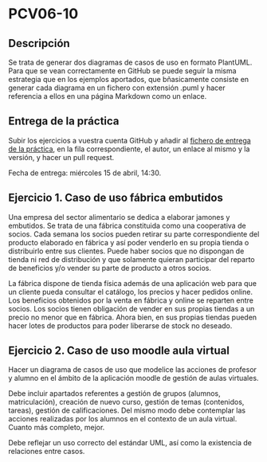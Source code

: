 # PCV06-10

## Descripción

Se trata de generar dos diagramas de casos de uso en formato PlantUML. Para que se vean correctamente en GitHub se puede seguir la misma estrategia que en los ejemplos aportados, que bñasicamente consiste en generar cada diagrama en un fichero con extensión .puml y hacer referencia a ellos en una página Markdown como un enlace.

## Entrega de la práctica

Subir los ejercicios a vuestra cuenta GitHub y añadir al [fichero de entrega de la práctica](entregas.md), en la fila correspondiente, el autor, un enlace al mismo y la versión, y hacer un pull request.

Fecha de entrega: miércoles 15 de abril, 14:30.

## Ejercicio 1. Caso de uso fábrica embutidos

Una empresa del sector alimentario se dedica a elaborar jamones y embutidos. Se trata de una fábrica constituida como una cooperativa de socios. Cada semana los socios pueden retirar su parte correspondiente del producto elaborado en fábrica y así poder venderlo en su propia tienda o distribuirlo entre sus clientes. Puede haber socios que no dispongan de tienda ni red de distribución y que solamente quieran participar del reparto de beneficios y/o vender su parte de producto a otros socios.

La fábrica dispone de tienda física además de una aplicación web para que un cliente pueda consultar el catálogo, los precios y hacer pedidos online. Los beneficios obtenidos por la venta en fábrica y online se reparten entre socios. Los socios tienen obligación de vender en sus propias tiendas a un precio no menor que en fábrica. Ahora bien, en sus propias tiendas pueden hacer lotes de productos para poder liberarse de stock no deseado.


## Ejercicio 2. Caso de uso moodle aula virtual

Hacer un diagrama de casos de uso que modelice las acciones de profesor y alumno en el ámbito de la aplicación moodle de gestión de aulas virtuales.

Debe incluir apartados referentes a gestión de grupos (alumnos, matriculación), creación de nuevo curso, gestión de temas (contenidos, tareas), gestión de calificaciones. Del mismo modo debe contemplar las acciones realizadas por los alumnos en el contexto de un aula virtual. Cuanto más completo, mejor.

Debe reflejar un uso correcto del estándar UML, así como la existencia de relaciones entre casos.